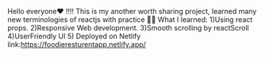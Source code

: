 Hello everyone❤ !!!!
This is my another worth sharing project, 
learned many new terminologies of reactjs with practice 🎊🙌
What I learned:
1)Using react props.
2)Responsive Web development.
3)Smooth scrolling by reactScroll
4)UserFriendly UI
5) Deployed on Netlify link:https://foodieresturentapp.netlify.app/
